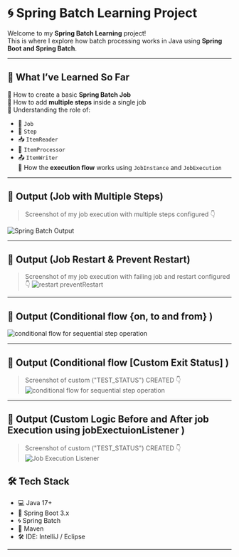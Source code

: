 # 🌀 Spring Batch Learning Project

Welcome to my **Spring Batch Learning** project!  
This is where I explore how batch processing works in Java using **Spring Boot and Spring Batch**.

---

## 🚀 What I’ve Learned So Far

🔹 How to create a basic **Spring Batch Job**  
🔹 How to add **multiple steps** inside a single job  
🔹 Understanding the role of:
- 🧩 `Job`
- 🧩 `Step`
- 📥 `ItemReader`
- 🔄 `ItemProcessor`
- 📤 `ItemWriter`  
🔹 How the **execution flow** works using `JobInstance` and `JobExecution`

---

## 📸 Output (Job with Multiple Steps)

> Screenshot of my job execution with multiple steps configured 👇

![Spring Batch Output](https://github.com/user-attachments/assets/786580e9-ac5b-4fb3-8a70-71c86064e269)

---
## 📸 Output (Job Restart & Prevent Restart)

> Screenshot of my job execution with failing job and restart configured 👇
![restart preventRestart](https://github.com/user-attachments/assets/ea100ff2-6a91-4cb3-9c64-0c47ad838ffc)

---
## 📸 Output (Conditional flow {on, to and from} )


![conditional flow for sequential step operation](https://github.com/user-attachments/assets/98590f98-b766-46a4-9f05-909d2ab7921c)

---
## 📸 Output (Conditional flow [Custom Exit Status] )

> Screenshot of custom ("TEST_STATUS") CREATED 👇
![conditional flow for sequential step operation](https://github.com/user-attachments/assets/048ef4d2-56e0-4969-823b-8470634f9f98)

---

## 📸 Output (Custom Logic Before and After job Execution using jobExectuionListener )

> Screenshot of custom ("TEST_STATUS") CREATED 👇
![Job Execution Listener](https://github.com/user-attachments/assets/3b5dc7b3-0fd3-40bf-a9dd-884f0029fd5a)



## 🛠 Tech Stack

- 💻 Java 17+
- 🧩 Spring Boot 3.x
- 🌀 Spring Batch
- 🧪 Maven
- 🛠️ IDE: IntelliJ / Eclipse

---

